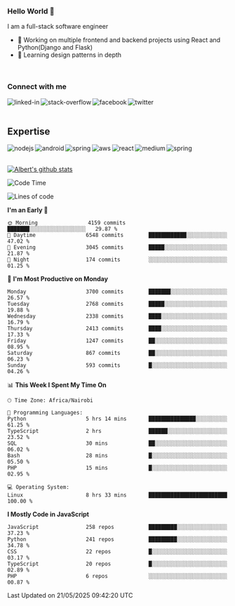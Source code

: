 

### Hello World 👋
I am a full-stack software engineer
- 🔭 Working on multiple frontend and backend projects using React and Python(Django and Flask)
- 🌱 Learning design patterns in depth

<br>

### Connect with me

[<img align="left" alt="linked-in" src="https://img.shields.io/badge/linkedin-%230077B5.svg?&style=for-the-badge&logo=linkedin&logoColor=white" />](https://www.linkedin.com/in/albert-byrone/)

<!-- [<img align="left" alt="medium" src="https://img.shields.io/badge/medium-%2312100E.svg?&style=for-the-badge&logo=medium&logoColor=white" />](https://56faisal.medium.com/) -->

[<img align="left" alt="stack-overflow" src="https://img.shields.io/badge/stack%20overflow-FE7A16?logo=stack-overflow&logoColor=white&style=for-the-badge" />](https://stackoverflow.com/users/11916317/albert-byrone)

[<img align="left" alt="facebook" src="https://img.shields.io/badge/facebook-%231877F2.svg?&style=for-the-badge&logo=facebook&logoColor=white" />](https://web.facebook.com/albert.byrone.1/)

[<img align="left" alt="twitter" src="https://img.shields.io/badge/twitter-%231DA1F2.svg?&style=for-the-badge&logo=twitter&logoColor=white" />](https://twitter.com/byrone_albert)

<br>

<br>

## Expertise
<img align="left" alt="nodejs" src="https://img.shields.io/badge/python%20-%2343853D.svg?&style=for-the-badge&logo=node.js&logoColor=white" />
<img align="left" alt="android" src="https://img.shields.io/badge/Flask-3DDC84?logo=android&logoColor=white&style=for-the-badge" />
<img align="left" alt="spring" src="https://img.shields.io/badge/drf%20-%236DB33F.svg?&style=for-the-badge&logo=spring&logoColor=white" />
<img align="left" alt="aws" src="https://img.shields.io/badge/django%20AWS-%23232F3E?logo=amazon-aws&logoColor=white&style=for-the-badge" />
<img align="left" alt="react" src="https://img.shields.io/badge/react%20-%2320232a.svg?&style=for-the-badge&logo=react&logoColor=%2361DAFB" />
<img align="left" alt="medium" src="https://img.shields.io/badge/Angular-%23316192.svg?&style=for-the-badge&logo=postgresql&logoColor=white" />
<img align="left" alt="spring" src="https://img.shields.io/badge/Javascript%20-%236DB33F.svg?&style=for-the-badge&logo=spring&logoColor=white" />
<br>
<br>


[![Albert's github stats](https://github-readme-stats.vercel.app/api?username=Albert-Byrone&count_private=true&show_icons=true&theme=radical&hide_rank=false)](https://github.com/anuraghazra/github-readme-stats)

<!-- [![Top Langs](https://github-readme-stats.vercel.app/api/top-langs/?username=Albert-Byrone&layout=compact)](https://github.com/anuraghazra/github-readme-stats) -->

<!--
**Albert-Byrone/Albert-Byrone** is a ✨ _special_ ✨ repository because its `README.md` (this file) appears on your GitHub profile.

Here are some ideas to get you started:

- 🔭 I’m currently working on ...
- 🌱 I’m currently learning ...
- 👯 I’m looking to collaborate on ...
- 🤔 I’m looking for help with ...
- 💬 Ask me about ...
- 📫 How to reach me: ...
- 😄 Pronouns: ...
- ⚡ Fun fact: ...
-->


<!--START_SECTION:waka-->
![Code Time](http://img.shields.io/badge/Code%20Time-1%2C860%20hrs%2010%20mins-blue)

![Lines of code](https://img.shields.io/badge/From%20Hello%20World%20I%27ve%20Written-84.9%20million%20lines%20of%20code-blue)

**I'm an Early 🐤** 

```text
🌞 Morning                4159 commits        ███████░░░░░░░░░░░░░░░░░░   29.87 % 
🌆 Daytime                6548 commits        ████████████░░░░░░░░░░░░░   47.02 % 
🌃 Evening                3045 commits        █████░░░░░░░░░░░░░░░░░░░░   21.87 % 
🌙 Night                  174 commits         ░░░░░░░░░░░░░░░░░░░░░░░░░   01.25 % 
```
📅 **I'm Most Productive on Monday** 

```text
Monday                   3700 commits        ███████░░░░░░░░░░░░░░░░░░   26.57 % 
Tuesday                  2768 commits        █████░░░░░░░░░░░░░░░░░░░░   19.88 % 
Wednesday                2338 commits        ████░░░░░░░░░░░░░░░░░░░░░   16.79 % 
Thursday                 2413 commits        ████░░░░░░░░░░░░░░░░░░░░░   17.33 % 
Friday                   1247 commits        ██░░░░░░░░░░░░░░░░░░░░░░░   08.95 % 
Saturday                 867 commits         ██░░░░░░░░░░░░░░░░░░░░░░░   06.23 % 
Sunday                   593 commits         █░░░░░░░░░░░░░░░░░░░░░░░░   04.26 % 
```


📊 **This Week I Spent My Time On** 

```text
🕑︎ Time Zone: Africa/Nairobi

💬 Programming Languages: 
Python                   5 hrs 14 mins       ███████████████░░░░░░░░░░   61.25 % 
TypeScript               2 hrs               ██████░░░░░░░░░░░░░░░░░░░   23.52 % 
SQL                      30 mins             ██░░░░░░░░░░░░░░░░░░░░░░░   06.02 % 
Bash                     28 mins             █░░░░░░░░░░░░░░░░░░░░░░░░   05.50 % 
PHP                      15 mins             █░░░░░░░░░░░░░░░░░░░░░░░░   02.95 % 

💻 Operating System: 
Linux                    8 hrs 33 mins       █████████████████████████   100.00 % 
```

**I Mostly Code in JavaScript** 

```text
JavaScript               258 repos           █████████░░░░░░░░░░░░░░░░   37.23 % 
Python                   241 repos           █████████░░░░░░░░░░░░░░░░   34.78 % 
CSS                      22 repos            █░░░░░░░░░░░░░░░░░░░░░░░░   03.17 % 
TypeScript               20 repos            █░░░░░░░░░░░░░░░░░░░░░░░░   02.89 % 
PHP                      6 repos             ░░░░░░░░░░░░░░░░░░░░░░░░░   00.87 % 
```




 Last Updated on 21/05/2025 09:42:20 UTC
<!--END_SECTION:waka-->

